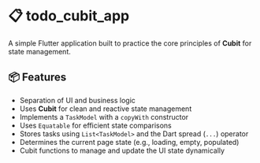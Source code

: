 # 📋 todo_cubit_app

A simple Flutter application built to practice the core principles of **Cubit** for state management.

## 📦 Features

- Separation of UI and business logic
- Uses **Cubit** for clean and reactive state management
- Implements a `TaskModel` with a `copyWith` constructor
- Uses `Equatable` for efficient state comparisons
- Stores tasks using `List<TaskModel>` and the Dart spread (`...`) operator
- Determines the current page state (e.g., loading, empty, populated)
- Cubit functions to manage and update the UI state dynamically
